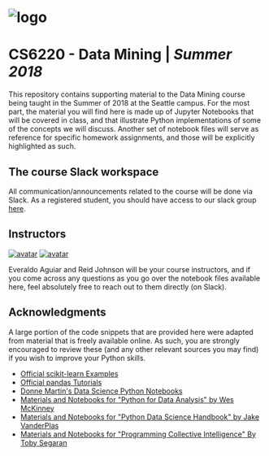 # ![logo](http://i.imgur.com/SXt4HyF.png)

# CS6220 - Data Mining | _Summer 2018_

This repository contains supporting material to the Data Mining course being taught in the Summer of 2018 at the Seattle campus.  For the most part, the material you will find here is made up of Jupyter Notebooks that will be covered in class, and that illustrate Python implementations of some of the concepts we will discuss. Another set of notebook files will serve as reference for specific homework assignments, and those will be explicitly highlighted as such.

## The course Slack workspace

All communication/announcements related to the course will be done via Slack. As a registered student, you should have access to our slack group [here](https://cs6220summer2018.slack.com).

## Instructors

[![avatar](http://i.imgur.com/As3mExi.png)](https://www.linkedin.com/in/everaldoaguiar)
[![avatar](https://i.imgur.com/rPi1AEy.png)](https://www.linkedin.com/in/reidjohnson42)

Everaldo Aguiar and Reid Johnson will be your course instructors, and if you come across any questions as you go over the notebook files available here, feel absolutely free to reach out to them directly (on Slack). 

## Acknowledgments

A large portion of the code snippets that are provided here were adapted from material that is freely available online. As such, you are strongly encouraged to review these (and any other relevant sources you may find) if you wish to improve your Python skills.  

* [Official scikit-learn Examples](http://scikit-learn.org/stable/auto_examples/)
* [Official pandas Tutorials](http://pandas.pydata.org/pandas-docs/version/0.18.1/tutorials.html)
* [Donne Martin's Data Science Python Notebooks](https://github.com/donnemartin/data-science-ipython-notebooks)
* [Materials and Notebooks for "Python for Data Analysis" by Wes McKinney](https://github.com/wesm/pydata-book)
* [Materials and Notebooks for "Python Data Science Handbook" by Jake VanderPlas](https://github.com/jakevdp/PythonDataScienceHandbook)
* [Materials and Notebooks for "Programming Collective Intelligence" By Toby Segaran](https://github.com/ferronrsmith/programming-collective-intelligence-code)
